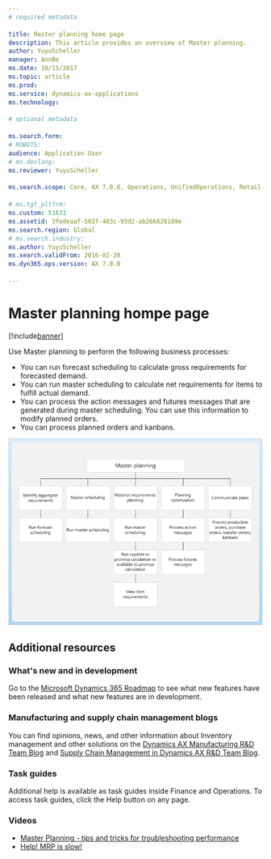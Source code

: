 ```yaml
---
# required metadata

title: Master planning home page
description: This article provides an overview of Master planning.
author: YuyuScheller
manager: AnnBe
ms.date: 10/15/2017
ms.topic: article
ms.prod:
ms.service: dynamics-ax-applications
ms.technology:

# optional metadata

ms.search.form: 
# ROBOTS:
audience: Application User
# ms.devlang:
ms.reviewer: YuyuScheller

ms.search.scope: Core, AX 7.0.0, Operations, UnifiedOperations, Retail

# ms.tgt_pltfrm:
ms.custom: 51631
ms.assetid: 3fedeaaf-502f-483c-93d2-ab266828189e
ms.search.region: Global
# ms.search.industry:
ms.author: YuyuScheller
ms.search.validFrom: 2016-02-28
ms.dyn365.ops.version: AX 7.0.0

---
```


# Master planning hompe page

[!include[banner](../includes/banner.md)]

Use Master planning to perform the following business processes:

-  You can run forecast scheduling to calculate gross requirements for forecasted demand.
-  You can run master scheduling to calculate net requirements for items to fulfill actual demand.
-  You can process the action messages and futures messages that are generated during master scheduling. You can use this information to modify planned orders.
-  You can process planned orders and kanbans.

[![Learning map](./media/master-planning.gif)](./media/master-planning.gif)

## Additional resources

### What's new and in development

Go to the [Microsoft Dynamics 365 Roadmap](https://roadmap.dynamics.com/) to see what new features have been released and what new features are in development.

### Manufacturing and supply chain management blogs

You can find opinions, news, and other information about Inventory management and other solutions on the
[Dynamics AX Manufacturing R&D Team Blog](https://blogs.msdn.microsoft.com/axmfg) and [Supply Chain Management in Dynamics AX R&D Team Blog](https://blogs.msdn.microsoft.com/dynamicsaxscm).

### Task guides

Additional help is available as task guides inside Finance and Operations. To access task guides, click the Help button on any page.

### Videos

-  <a href="https://youtu.be/7v8BPmEs9Dg">Master Planning - tips and tricks for troubleshooting performance</a>
-  <a href="https://youtu.be/RLXybx20B5o">Help! MRP is slow!</a>

